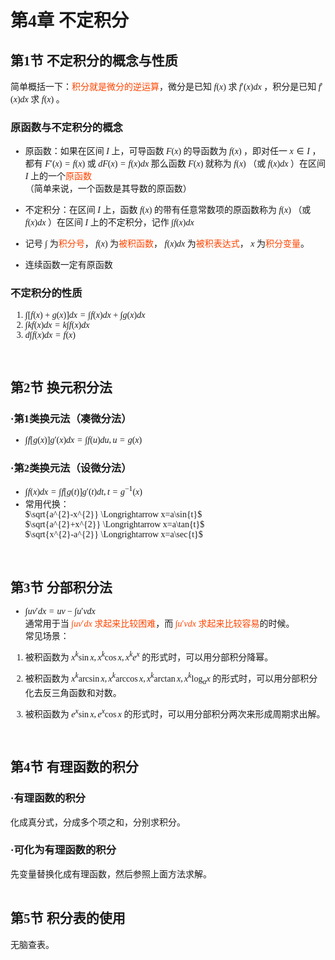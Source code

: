 <font face='宋体'>
<font color=#FF4500></font>

<!-- 第1页 -->

# **第4章 不定积分**
## **第1节 不定积分的概念与性质**
简单概括一下：<font color=#FF4500>积分就是微分的逆运算</font>，微分是已知 $f(x)$ 求 $f'(x)dx$ ，积分是已知 $f'(x)dx$ 求 $f(x)$ 。<br>

### **原函数与不定积分的概念**
* 原函数：如果在区间 $I$ 上，可导函数 $F(x)$ 的导函数为 $f(x)$ ，即对任一 $x\in{I}$ ，都有 $F'(x)=f(x)$ 或 $dF(x)=f(x)dx$ 那么函数 $F(x)$ 就称为 $f(x)$ （或 $f(x)dx$ ）在区间 $I$ 上的一个<font color=#FF4500>原函数</font><br>
（简单来说，一个函数是其导数的原函数）<br>

* 不定积分：在区间 $I$ 上，函数 $f(x)$ 的带有任意常数项的原函数称为 $f(x)$ （或 $f(x)dx$ ）在区间 $I$ 上的不定积分，记作 $\int{f(x)dx}$ <br>

* 记号 $\int$ 为<font color=#FF4500>积分号</font>， $f(x)$ 为<font color=#FF4500>被积函数</font>， $f(x)dx$ 为<font color=#FF4500>被积表达式</font>， $x$ 为<font color=#FF4500>积分变量</font>。<br>

* 连续函数一定有原函数<br>

### **不定积分的性质**
1. $\int{[f(x)+g(x)]dx}=\int{f(x)dx}+\int{g(x)dx}$ <br>
2. $\int{kf(x)dx}=k\int{f(x)dx}$ <br>
3. $d\int{f(x)dx}=f(x)$ <br>

<br>

## **第2节 换元积分法**
### **·第1类换元法（凑微分法）**
* $\int{f[g(x)]g'(x)dx}=\int{f(u)du},u=g(x)$ <br>

### **·第2类换元法（设微分法）**
* $\int{f(x)dx}=\int{f[g(t)]g'(t)dt},t=g^{-1}(x)$ <br>
* 常用代换：<br> 
$\sqrt{a^{2}-x^{2}} \Longrightarrow x=a\sin{t}$ <br>
$\sqrt{a^{2}+x^{2}} \Longrightarrow x=a\tan{t}$ <br>
$\sqrt{x^{2}-a^{2}} \Longrightarrow x=a\sec{t}$ <br>

<br>

## **第3节 分部积分法**
* $\int{uv'dx}=uv-\int{u'vdx}$ <br>
通常用于当<font color=#FF4500> $\int{uv'dx}$ 求起来比较困难</font>，而<font color=#FF4500> $\int{u'vdx}$ 求起来比较容易</font>的时候。<br>
常见场景：
1. 被积函数为 $x^{k}\sin{x},x^{k}\cos{x},x^{k}e^{x}$ 的形式时，可以用分部积分降幂。<br>

<!-- 换页 -->
<div STYLE="page-break-after: always;"></div>
<!-- 第2页 -->

2. 被积函数为 $x^{k}\arcsin{x},x^{k}\arccos{x},x^{k}\arctan{x},x^{k}\log_{\alpha}{x}$ 的形式时，可以用分部积分化去反三角函数和对数。<br>

3. 被积函数为 $e^{x}\sin{x},e^{x}\cos{x}$ 的形式时，可以用分部积分两次来形成周期求出解。<br>

<br>

## **第4节 有理函数的积分**
### **·有理函数的积分**
化成真分式，分成多个项之和，分别求积分。<br>

### **·可化为有理函数的积分**
先变量替换化成有理函数，然后参照上面方法求解。<br>
<br>

## **第5节 积分表的使用**
无脑查表。

</font>